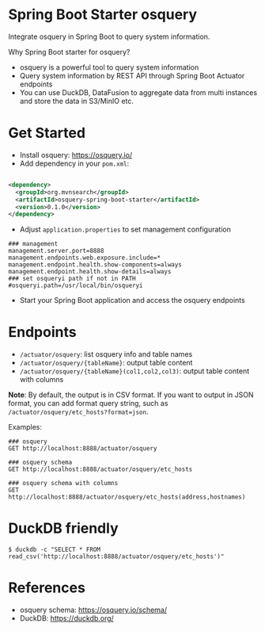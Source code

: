 Spring Boot Starter osquery
===========================
Integrate osquery in Spring Boot to query system information.

Why Spring Boot starter for osquery?

- osquery is a powerful tool to query system information
- Query system information by REST API through Spring Boot Actuator endpoints
- You can use DuckDB, DataFusion to aggregate data from multi instances and store the data in S3/MinIO etc.

# Get Started

- Install osquery: https://osquery.io/
- Add dependency in your `pom.xml`:

```xml

<dependency>
  <groupId>org.mvnsearch</groupId>
  <artifactId>osquery-spring-boot-starter</artifactId>
  <version>0.1.0</version>
</dependency>
```

- Adjust `application.properties` to set management configuration

```
### management
management.server.port=8888
management.endpoints.web.exposure.include=*
management.endpoint.health.show-components=always
management.endpoint.health.show-details=always
### set osqueryi path if not in PATH
#osqueryi.path=/usr/local/bin/osqueryi
```

- Start your Spring Boot application and access the osquery endpoints

# Endpoints

* `/actuator/osquery`: list osquery info and table names
* `/actuator/osquery/{tableName}`: output table content
* `/actuator/osquery/{tableName}(col1,col2,col3)`: output table content with columns

**Note**: By default, the output is in CSV format. If you want to output in JSON format,
you can add format query string, such as `/actuator/osquery/etc_hosts?format=json`.

Examples:

```
### osquery
GET http://localhost:8888/actuator/osquery

### osquery schema
GET http://localhost:8888/actuator/osquery/etc_hosts

### osquery schema with columns
GET http://localhost:8888/actuator/osquery/etc_hosts(address,hostnames)
```

# DuckDB friendly

```shell
$ duckdb -c "SELECT * FROM read_csv('http://localhost:8888/actuator/osquery/etc_hosts')"
```

# References

* osquery schema: https://osquery.io/schema/
* DuckDB: https://duckdb.org/
